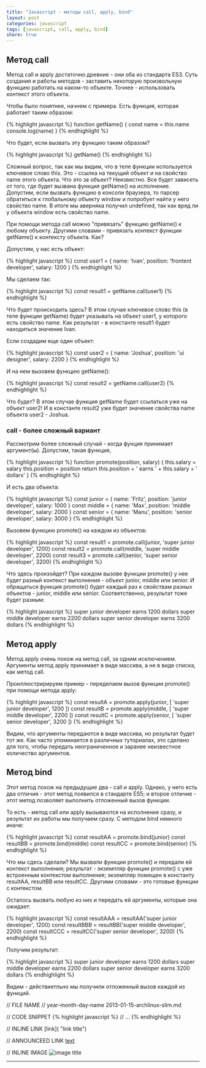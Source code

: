 ```yaml
---
title: "Javascript - методы call, apply, bind"
layout: post
categories: javascript
tags: [javascript, call, apply, bind]
share: true
---
```


## Метод call

Метод call и apply достаточно древние - они оба из стандарта ES3. Суть создания и работы методов - заставить некоторую произвольную функцию работать на каком-то объекте. Точнее - использовать контекст этого объекта.

Чтобы было понятнее, начнем с примера. Есть функция, которая работает таким образом:

{% highlight javascript %}
function getName() {
  const name = this.name
  console.log(name)
}
{% endhighlight %}

Что будет, если вызвать эту функцию таким образом?

{% highlight javascript %}
getName()
{% endhighlight %}

Сложный вопрос, так как мы видим, что в теле функции используется ключевое слово this. Это - ссылка на текущий объект и на свойство name этого объекта. Что это за объект? Неизвестно. Все будет зависеть от того, где будет вызвана функция getName() на исполнение. Допустим, если вызвать функцию в консоли браузера, то парсер обратиться к глобальному объекту window и попробует найти у него свойство name. В итоге мы аверняка получил undefined, так как вряд ли у объекта window есть свойство name.

При помощи метода call можно "привязать" функцию getName() к любому объекту. Другими словами - привязать контекст функции getName() к контексту объекта. Как?

Допустим, у нас есть объект:

{% highlight javascript %}
const user1 = {
  name: 'Ivan',
  position: 'frontent developer',
  salary: 1200
}
{% endhighlight %}

Мы сделаем так:

{% highlight javascript %}
const result1 = getName.call(user1)
{% endhighlight %}

Что будет происходить здесь? В этом случае ключевое слово this (в теле функции getName) будет указывать на объект user1, у которого есть свойство name. Как результат - в константе result1 будет находиться значение Ivan.

Если создадим еще один объект:

{% highlight javascript %}
const user2 = {
  name: 'Joshua',
  position: 'ui designer',
  salary: 2200
}
{% endhighlight %}

И на нем вызовем функцию getName():

{% highlight javascript %}
const result2 = getName.call(user2)
{% endhighlight %}

Что будет? В этом случае функция getName будет ссылаться уже на объект user2! И в константе result2 уже будет значение свойства name объекта user2 - Joshua.

### call - более сложный вариант

Рассмотрим более сложный случай - когда фунция принимает аргумент(ы). Допустим, такая функция,

{% highlight javascript %}
function promote(position, salary) {
  this.salary = salary
  this.position = position
  return this.position + ' earns ' + this.salary + ' dollars'
}
{% endhighlight %}

И есть два объекта:

{% highlight javascript %}
const junior = {
  name: 'Fritz',
  position: 'junior developer',
  salary: 1000
}
const middle = {
  name: 'Max',
  position: 'middle developer',
  salary: 2000
}
const senior = {
  name: 'Manu',
  position: 'senior developer',
  salary: 3000
}
{% endhighlight %}

Вызовем функцию promote() на каждом из объектов:

{% highlight javascript %}
const result1 = promote.call(junior, 'super junior developer', 1200)
const result2 = promote.call(middle, 'super middle developer', 2200)
const result3 = promote.call(senior, 'super senior developer', 3200)
{% endhighlight %}

Что здесь произойдет? При каждом вызове функции promote() у нее будет разный контекст выполнения - объект junior, middle или senior. И обращаться функция promote() будет каждый раз к свойствам разных объектов - junior, middle или senior. Соответственно, результат тоже будет разным:

{% highlight javascript %}
super junior developer earns 1200 dollars
super middle developer earns 2200 dollars
super senior developer earns 3200 dollars
{% endhighlight %}

## Метод apply

Метод apply очень похож на метод call, за одним исключением. Аргументы метод apply принимает в виде массива, а не в виде списка, как метод call.

Проиллюстририруем пример - переделаем вызов функции promote() при помощи метода apply:

{% highlight javascript %}
const resultA = promote.apply(junior, [ 'super junior developer', 1200 ])
const resultB = promote.apply(middle, [ 'super middle developer', 2200 ])
const resultC = promote.apply(senior, [ 'super senior developer', 3200 ])
{% endhighlight %}

Видим, что аргументы передаются в виде массива, но результат будет тот же. Как часто упоминается в различных туториалах, это сделано для того, чтобы передать неограниченное и заранее неизвестное количество аргументов.

## Метод bind

Этот метод похож на предыдущие два - call и apply. Однако, у него есть два отличия - этот метод появился в стандарте ES5; и второе отличие - этот метод позволяет выполнить отложенный вызов функции.

То есть - метод call или apply вызываются на исполнение сразу, и результат их работы мы получаем сразу. С методом bind немного иначе:

{% highlight javascript %}
const resultAA = promote.bind(junior)
const resultBB = promote.bind(middle)
const resultCC = promote.bind(senior)
{% endhighlight %}

Что мы сдесь сделали? Мы вызвали функции promote() и передали ей контекст выполнения; результат - экземпляр функции promote() с уже встроенным контекстом выполнения; экземпляр помещен в константу resultAA, resultBB или resultCC. Другими словами - это готовые функции с контекстом.

Осталось вызвать любую из них и передать ей аргументы, которые она ожидает:

{% highlight javascript %}
const resultAAA = resultAA('super junior developer', 1200)
const resultBBB = resultBB('super middle developer', 2200)
const resultCCC = resultCC('super senior developer', 3200)
{% endhighlight %}

Получим результат:

{% highlight javascript %}
super junior developer earns 1200 dollars
super middle developer earns 2200 dollars
super senior developer earns 3200 dollars
{% endhighlight %}

Видим - действиетльно мы получили отложенный вызов каждой из функций.


// FILE NAME
// year-month-day-name
2013-01-15-archlinux-slim.md

// CODE SNIPPET
{% highlight javascript %}
// ...
{% endhighlight %}

// INLINE LINK
[link]( "link title")

// ANNOUNCEED LINK
[text][1]

// INLINE IMAGE
![image title]({{site.url}}/images/uploads/2015/08/image.jpg "image alt")

***
[1]: http://speckyboy.com/2015/01/26/six-common-freelancing-myths/ "Six Common Freelancing Myths"
